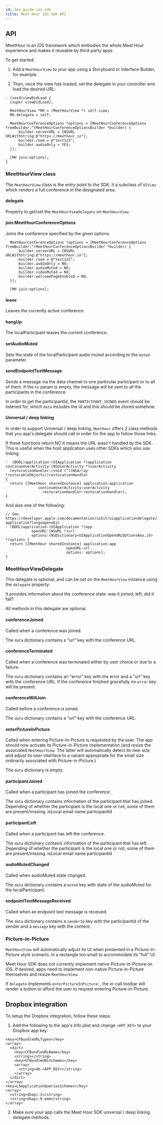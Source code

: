 ```yaml
---
id: dev-guide-ios-sdk
title: Meet Hour iOS SDK API
---
```


## API

MeetHour is an iOS framework which embodies the whole Meet Hour experience and
makes it reusable by third-party apps.

To get started:

1. Add a `MeetHourView` to your app using a Storyboard or Interface Builder,
   for example.

2. Then, once the view has loaded, set the delegate in your controller and load
   the desired URL:

```objc
- (void)viewDidLoad {
  [super viewDidLoad];

  MeetHourView *MH = (MeetHourView *) self.view;
  MH.delegate = self;

  MeetHourConferenceOptions *options = [MeetHourConferenceOptions fromBuilder:^(MeetHourConferenceOptionsBuilder *builder) {
      builder.serverURL = [NSURL URLWithString:@"https://meethour.io"];
      builder.room = @"test123";
      builder.audioOnly = YES;
  }];

  [MH join:options];
}
```

### MeetHourView class

The `MeetHourView` class is the entry point to the SDK. It a subclass of
`UIView` which renders a full conference in the designated area.

#### delegate

Property to get/set the `MeetHourViewDelegate` on `MeetHourView`.

#### join:MeetHourConferenceOptions

Joins the conference specified by the given options.

```objc
  MeetHourConferenceOptions *options = [MeetHourConferenceOptions fromBuilder:^(MeetHourConferenceOptionsBuilder *builder) {
      builder.serverURL = [NSURL URLWithString:@"https://meethour.io"];
      builder.room = @"test123";
      builder.audioOnly = NO;
      builder.audioMuted = NO;
      builder.videoMuted = NO;
      builder.welcomePageEnabled = NO;
  }];

  [MH join:options];
```

#### leave

Leaves the currently active conference.

#### hangUp

The localParticipant leaves the current conference.

#### setAudioMuted

Sets the state of the localParticipant audio muted according to the `muted` parameter.

#### sendEndpointTextMessage

Sends a message via the data channel to one particular participant or to all of them.
If the `to` param is empty, the message will be sent to all the participants in the conference.

In order to get the participantId, the `PARTICIPANT_JOINED` event should be listened for,
which `data` includes the id and this should be stored somehow.

#### Universal / deep linking

In order to support Universal / deep linking, `MeetHour` offers 2 class
methods that you app's delegate should call in order for the app to follow those
links.

If these functions return NO it means the URL wasn't handled by the SDK. This
is useful when the host application uses other SDKs which also use linking.

```objc
-  (BOOL)application:(UIApplication *)application
continueUserActivity:(NSUserActivity *)userActivity
  restorationHandler:(void (^)(NSArray *restorableObjects))restorationHandler
{
  return [[MeetHour sharedInstance] application:application
               continueUserActivity:userActivity
                 restorationHandler:restorationHandler];
}
```

And also one of the following:

```objc
// See https://developer.apple.com/documentation/uikit/uiapplicationdelegate/1623073-application?language=objc
- (BOOL)application:(UIApplication *)app
            openURL:(NSURL *)url
            options:(NSDictionary<UIApplicationOpenURLOptionsKey,id> *)options {
  return [[MeetHour sharedInstance] application:app
                            openURL:url
                            options: options];
}
```

### MeetHourViewDelegate

This delegate is optional, and can be set on the `MeetHourView` instance using
the `delegate` property.

It provides information about the conference state: was it joined, left, did it
fail?

All methods in this delegate are optional.

#### conferenceJoined

Called when a conference was joined.

The `data` dictionary contains a "url" key with the conference URL.

#### conferenceTerminated

Called when a conference was terminated either by user choice or due to a
failure.

The `data` dictionary contains an "error" key with the error and a "url" key
with the conference URL. If the conference finished gracefully no `error`
key will be present.

#### conferenceWillJoin

Called before a conference is joined.

The `data` dictionary contains a "url" key with the conference URL.

#### enterPictureInPicture

Called when entering Picture-in-Picture is requested by the user. The app should
now activate its Picture-in-Picture implementation (and resize the associated
`MeetHourView`. The latter will automatically detect its new size and adjust
its user interface to a variant appropriate for the small size ordinarily
associated with Picture-in-Picture.)

The `data` dictionary is empty.

#### participantJoined

Called when a participant has joined the conference.

The `data` dictionary contains information of the participant that has joined.
Depending of whether the participant is the local one or not, some of them are 
present/missing.
    isLocal
    email
    name
    participantId

#### participantLeft

Called when a participant has left the conference.

The `data` dictionary contains information of the participant that has left.
Depending of whether the participant is the local one or not, some of them are 
present/missing.
    isLocal
    email
    name
    participantId

#### audioMutedChanged

Called when audioMuted state changed.

The `data` dictionary contains a `muted` key with state of the audioMuted for the localParticipant.

#### endpointTextMessageReceived

Called when an endpoint text message is received.

The `data` dictionary contains a `senderId` key with the participantId of the sender and a `message` key with the content.

### Picture-in-Picture

`MeetHourView` will automatically adjust its UI when presented in a
Picture-in-Picture style scenario, in a rectangle too small to accommodate its
"full" UI.

Meet Hour SDK does not currently implement native Picture-in-Picture on iOS. If
desired, apps need to implement non-native Picture-in-Picture themselves and
resize `MeetHourView`.

If `delegate` implements `enterPictureInPicture:`, the in-call toolbar will
render a button to afford the user to request entering Picture-in-Picture.

## Dropbox integration

To setup the Dropbox integration, follow these steps:

1. Add the following to the app's Info.plist and change `<APP_KEY>` to your
Dropbox app key:
```
<key>CFBundleURLTypes</key>
<array>
  <dict>
    <key>CFBundleURLName</key>
    <string></string>
    <key>CFBundleURLSchemes</key>
    <array>
      <string>db-<APP_KEY></string>
    </array>
  </dict>
</array>
<key>LSApplicationQueriesSchemes</key>
<array>
  <string>dbapi-2</string>
  <string>dbapi-8-emm</string>
</array>
```

2. Make sure your app calls the Meet Hour SDK universal / deep linking delegate methods.